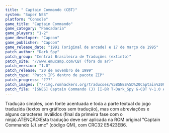 ```yaml
---
title: " Captain Commando (CBT)"
system: "Super NES"
platform: "Console"
game_title: "Captain Commando"
game_category: "Pancadaria"
game_players: "1-2"
game_developer: "Capcom"
game_publisher: "Capcom"
game_release_date: "1991 (original de arcade) e 17 de março de 1995"
patch_author: "Dark_Spy"
patch_group: "Central Brasileira de Traduções (extinto)"
patch_site: "//www.emucamp.com/CBT (fora do ar)"
patch_version: "1.0"
patch_release: "20 de novembro de 1999"
patch_type: "Patch IPS dentro de pacote ZIP"
patch_progress: "???"
patch_images: ["//img.romhackers.org/traducoes/%5BSNES%5D%20Captain%20Commando%20-%20CBT%20-%201.png","//img.romhackers.org/traducoes/%5BSNES%5D%20Captain%20Commando%20-%20CBT%20-%202.png","//img.romhackers.org/traducoes/%5BSNES%5D%20Captain%20Commando%20-%20CBT%20-%203.png"]
patch_file: "[SNES] Captain Commando (J) [I-BR T-Dark_Spy G-CBT V-1.0 A-1999].zip"
---
```

Tradução simples, com fonte acentuada e toda a parte textual do jogo traduzida (textos em gráficos sem tradução), mas com abreviações e alguns caracteres inválidos (final da primeira fase com o ninja).ATENÇÃO:Esta tradução deve ser aplicada na ROM original "Captain Commando (J).smc" (código QM), com CRC32 E5423EB6.